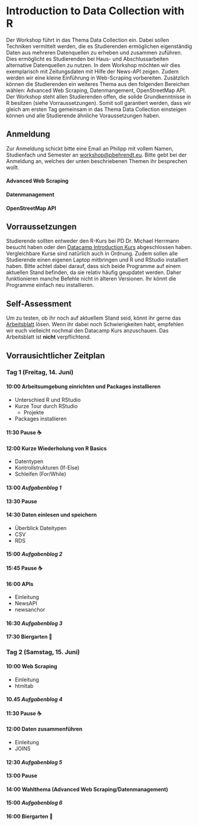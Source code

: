 # Introduction to Data Collection with R

Der Workshop führt in das Thema Data Collection ein. Dabei sollen Techniken vermittelt werden, die es Studierenden ermöglichen eigenständig Daten aus mehreren Datenquellen zu erheben und zusammen zuführen. Dies ermöglicht es Studierenden bei Haus- und Abschlussarbeiten alternative Datenquellen zu nutzen. In dem Workshop möchten wir dies exemplarisch mit Zeitungsdaten mit Hilfe der News-API zeigen. Zudem werden wir eine kleine Einführung in Web-Scraping vorbereiten. Zusätzlich können die Studierenden ein weiteres Thema aus den folgenden Bereichen wählen: Advanced Web Scraping, Datenmangement, OpenStreetMap API. Der Workshop steht allen Studierenden offen, die solide Grundkenntnisse in R besitzen (siehe Vorraussetzungen). Somit soll garantiert werden, dass wir gleich am ersten Tag gemeinsam in das Thema Data Collection einsteigen können und alle Studierende ähnliche Voraussetzungen haben.

## Anmeldung

Zur Anmeldung schickt bitte eine Email an Philipp mit vollem Namen, Studienfach und Semester an [workshop@pbehrendt.eu](mailto:workshop@pbehrendt.eu). Bitte gebt bei der Anmeldung an, welches der unten beschriebenen Themen ihr besprechen wollt.

#### Advanced Web Scraping

#### Datenmanagement

#### OpenStreetMap API

## Vorraussetzungen

Studierende sollten entweder den R-Kurs bei PD Dr. Michael Herrmann besucht haben oder den [Datacamp Introduction Kurs](https://www.datacamp.com/courses/free-introduction-to-r) abgeschlossen haben. Vergleichbare Kurse sind natürlich auch in Ordnung. Zudem sollen alle Studierende einen eigenen Laptop mitbringen und R und RStudio installiert haben. Bitte achtet dabei darauf, dass sich beide Programme auf einem aktuellen Stand befinden, da sie relativ häufig geupdatet werden. Daher funktionieren manche Befehle nicht in älteren Versionen. Ihr könnt die Programme einfach neu installieren.

## Self-Assessment

Um zu testen, ob ihr noch auf aktuellem Stand seid, könnt ihr gerne das [Arbeitsblatt]() lösen. Wenn ihr dabei noch Schwierigkeiten habt, empfehlen wir euch vielleicht nochmal den Datacamp Kurs anzuschauen. Das Arbeitsblatt ist **nicht** verpflichtend.

## Vorrausichtlicher Zeitplan

### Tag 1 (Freitag, 14. Juni)

#### 10:00 Arbeitsumgebung einrichten und Packages installieren

- Unterschied R und RStudio
- Kurze Tour durch RStudio
  - Projekte
- Packages installieren

#### 11:30 Pause :coffee:

#### 12:00 Kurze Wiederholung von R Basics

- Datentypen
- Kontrollstrukturen (If-Else)
- Schleifen (For/While)

#### 13:00 *Aufgabenblog 1*

#### 13:30 Pause 

#### 14:30 Daten einlesen und speichern

- Überblick Dateitypen
- CSV
- RDS

#### 15:00 *Aufgabenblog 2*

#### 15:45 Pause :coffee:

#### 16:00 APIs

- Einleitung
- NewsAPI
- newsanchor

#### 16:30 *Aufgabenblog 3* 

#### 17:30 Biergarten :tada:

### Tag 2 (Samstag, 15. Juni)

#### 10:00 Web Scraping

- Einleitung
- htmltab

#### 10.45 *Aufgabenblog 4*

#### 11:30 Pause :coffee:

#### 12:00 Daten zusammenführen

- Einleitung
- JOINS

#### 12:30 *Aufgabenblog 5*

#### 13:00 Pause

#### 14:00 Wahlthema (Advanced Web Scraping/Datenmanagement)

#### 15:00 *Aufgabenblog 6*

#### 16:00 Biergarten :tada:
